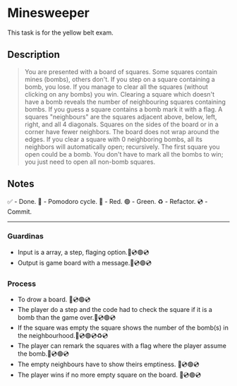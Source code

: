 # Minesweeper

This task is for the yellow belt exam.

## Description

> You are presented with a board of squares. Some squares contain mines (bombs), others don't. If you step
on a square containing a bomb, you lose. If you manage to clear all the squares (without clicking on any
bombs) you win.
Clearing a square which doesn't have a bomb reveals the number of neighbouring squares containing bombs.
If you guess a square contains a bomb mark it with a flag.
A squares "neighbours" are the squares adjacent above, below, left, right, and all 4 diagonals. Squares on the
sides of the board or in a corner have fewer neighbors. The board does not wrap around the edges. If you
clear a square with 0 neighboring bombs, all its neighbors will automatically open; recursively.
The first square you open could be a bomb.
You don't have to mark all the bombs to win; you just need to open all non-bomb squares.

## Notes

 ✅ - Done.
 🍅 - Pomodoro cycle.
 🔴 - Red.
 🟢 - Green.
 ♻️ - Refactor.
 💿 - Commit.

---

### Guardinas

- Input is a array, a step, flaging option.🔴💿🟢💿
- Output is game board with a message.🔴💿🟢💿

### Process

- To drow a board. 🔴💿🟢💿
- The player do a step and the code had to check the square if it is a bomb than the game over.🔴💿🟢💿
- If the square was empty the square shows the number of the bomb(s) in the neighbourhood.🔴💿🟢💿♻️💿
- The player can remark the squares with a flag where the player assume the bomb.🔴💿🟢💿
- The empty neighbours have to show theirs emptiness. 🔴💿🟢💿
- The player wins if no more empty square on the board. 🔴💿🟢💿

